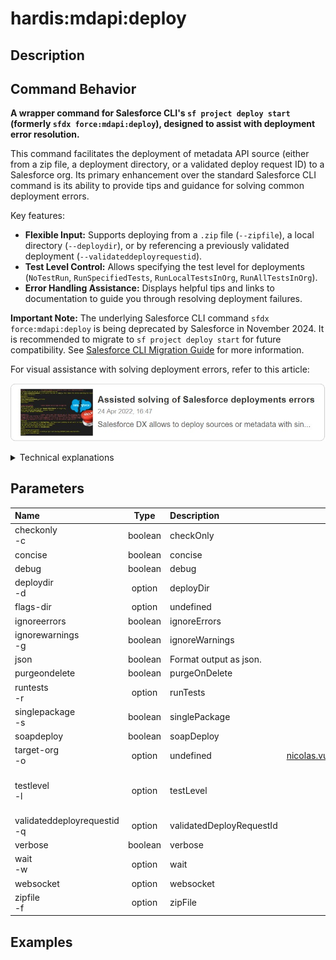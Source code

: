 <!-- This file has been generated with command 'sf hardis:doc:plugin:generate'. Please do not update it manually or it may be overwritten -->
# hardis:mdapi:deploy

## Description


## Command Behavior

**A wrapper command for Salesforce CLI's `sf project deploy start` (formerly `sfdx force:mdapi:deploy`), designed to assist with deployment error resolution.**

This command facilitates the deployment of metadata API source (either from a zip file, a deployment directory, or a validated deploy request ID) to a Salesforce org. Its primary enhancement over the standard Salesforce CLI command is its ability to provide tips and guidance for solving common deployment errors.

Key features:

- **Flexible Input:** Supports deploying from a `.zip` file (`--zipfile`), a local directory (`--deploydir`), or by referencing a previously validated deployment (`--validateddeployrequestid`).
- **Test Level Control:** Allows specifying the test level for deployments (`NoTestRun`, `RunSpecifiedTests`, `RunLocalTestsInOrg`, `RunAllTestsInOrg`).
- **Error Handling Assistance:** Displays helpful tips and links to documentation to guide you through resolving deployment failures.

**Important Note:** The underlying Salesforce CLI command `sfdx force:mdapi:deploy` is being deprecated by Salesforce in November 2024. It is recommended to migrate to `sf project deploy start` for future compatibility. See [Salesforce CLI Migration Guide](https://developer.salesforce.com/docs/atlas.en-us.sfdx_cli_reference.meta/sfdx_cli_reference/cli_reference_mig_deploy_retrieve.htm) for more information.

For visual assistance with solving deployment errors, refer to this article:

[![Assisted solving of Salesforce deployments errors](https://github.com/hardisgroupcom/sfdx-hardis/raw/main/docs/assets/images/article-deployment-errors.jpg)](https://nicolas.vuillamy.fr/assisted-solving-of-salesforce-deployments-errors-47f3666a9ed0)

<details markdown="1">
<summary>Technical explanations</summary>

This command acts as an intelligent wrapper around the Salesforce CLI's metadata deployment functionality:

- **Command Wrapping:** It uses the `wrapSfdxCoreCommand` utility to execute the `sfdx force:mdapi:deploy` (or its equivalent `sf project deploy start`) command, passing through all relevant flags and arguments.
- **Error Analysis (Implicit):** While the direct code snippet doesn't show explicit error analysis, the description implies that the `wrapSfdxCoreCommand` or a subsequent process intercepts deployment failures and provides contextual help.
- **User Guidance:** It logs messages to the console, including deprecation warnings and pointers to external documentation for troubleshooting.
- **Argument Passthrough:** It directly passes the command-line arguments (`this.argv`) to the underlying Salesforce CLI command, ensuring all standard deployment options are supported.
</details>


## Parameters

|Name|Type|Description|Default|Required|Options|
|:---|:--:|:----------|:-----:|:------:|:-----:|
|checkonly<br/>-c|boolean|checkOnly||||
|concise|boolean|concise||||
|debug|boolean|debug||||
|deploydir<br/>-d|option|deployDir||||
|flags-dir|option|undefined||||
|ignoreerrors|boolean|ignoreErrors||||
|ignorewarnings<br/>-g|boolean|ignoreWarnings||||
|json|boolean|Format output as json.||||
|purgeondelete|boolean|purgeOnDelete||||
|runtests<br/>-r|option|runTests||||
|singlepackage<br/>-s|boolean|singlePackage||||
|soapdeploy|boolean|soapDeploy||||
|target-org<br/>-o|option|undefined|nicolas.vuillamy@cloudity.com.playnico|||
|testlevel<br/>-l|option|testLevel|NoTestRun||NoTestRun<br/>RunSpecifiedTests<br/>RunLocalTests<br/>RunAllTestsInOrg|
|validateddeployrequestid<br/>-q|option|validatedDeployRequestId||||
|verbose|boolean|verbose||||
|wait<br/>-w|option|wait|120|||
|websocket|option|websocket||||
|zipfile<br/>-f|option|zipFile||||

## Examples


